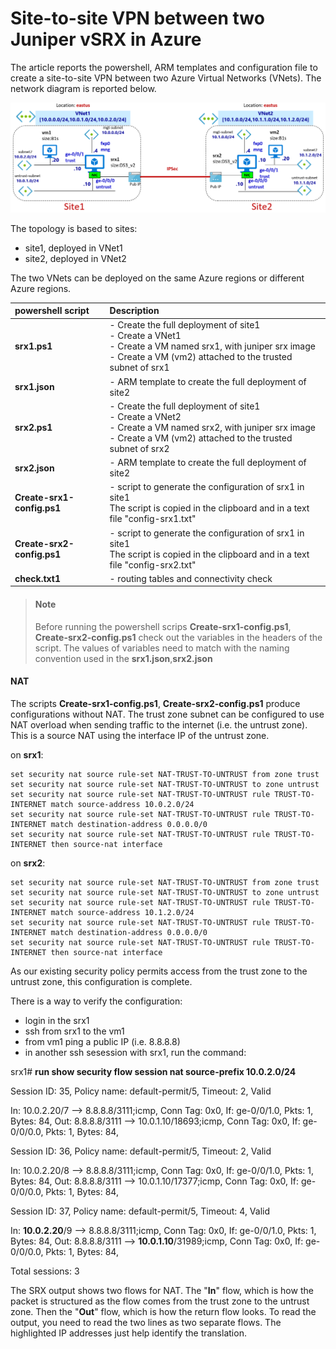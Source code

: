 <properties
   pageTitle="site-to-site VPN between two Juniper vSRX in Azure"
   description="configuration of site-to-site VPN between two Juniper vSRX in Azure"
   services=""
   documentationCenter="na"
   authors="fabferri"
   manager=""
   editor=""/>

<tags
   ms.service="Configuration-Example-Azure"
   ms.devlang="na"
   ms.topic="article"
   ms.tgt_pltfrm="na"
   ms.workload="na"
   ms.date="04/04/2019"
   ms.author="fabferri" />
#  Site-to-site VPN between two Juniper vSRX in Azure

The article reports the powershell, ARM templates and configuration file to create a site-to-site VPN between two Azure Virtual Networks (VNets). The network diagram is reported below.

[![1]][1]

The topology is based to sites:
* site1, deployed in VNet1
* site2, deployed in VNet2

The two VNets can be deployed on the same Azure regions or different Azure regions.


| powershell script | Description                    |
| :---------------- | :----------------------------- |
|  **srx1.ps1**     | - Create the full deployment of site1<br>- Create a VNet1 <br>- Create a VM named srx1, with juniper srx image <br>- Create a VM (vm2) attached to the trusted subnet of srx1 |
|  **srx1.json**   | - ARM template to create the full deployment of site2 |
|  **srx2.ps1**     | - Create the full deployment of site1<br>- Create a VNet2 <br>- Create a VM named srx2, with juniper srx image <br>- Create a VM (vm2) attached to the trusted subnet of srx2 |
|  **srx2.json**   | - ARM template to create the full deployment of site2 |
|  **Create-srx1-config.ps1**   | - script to generate the configuration of srx1 in site1<br>The script is copied in the clipboard and in a text file "config-srx1.txt" |
|  **Create-srx2-config.ps1**   | - script to generate the configuration of srx1 in site1<br>The script is copied in the clipboard and in a text file "config-srx2.txt" |
|  **check.txt1**   | - routing tables and connectivity check  |


> #### Note
>
> Before running the powershell scrips **Create-srx1-config.ps1**, **Create-srx2-config.ps1** check out the variables in the headers of the script.
> The values of variables need to match with the naming convention used in the **srx1.json**,**srx2.json**

####  NAT
The scripts **Create-srx1-config.ps1**, **Create-srx2-config.ps1** produce configurations without NAT.
The trust zone subnet can be configured to use NAT overload when sending traffic to the internet (i.e. the untrust zone).  This is a source NAT using the interface IP of the untrust zone.

on **srx1**:
```
set security nat source rule-set NAT-TRUST-TO-UNTRUST from zone trust
set security nat source rule-set NAT-TRUST-TO-UNTRUST to zone untrust
set security nat source rule-set NAT-TRUST-TO-UNTRUST rule TRUST-TO-INTERNET match source-address 10.0.2.0/24
set security nat source rule-set NAT-TRUST-TO-UNTRUST rule TRUST-TO-INTERNET match destination-address 0.0.0.0/0
set security nat source rule-set NAT-TRUST-TO-UNTRUST rule TRUST-TO-INTERNET then source-nat interface
```

on **srx2**:
```
set security nat source rule-set NAT-TRUST-TO-UNTRUST from zone trust
set security nat source rule-set NAT-TRUST-TO-UNTRUST to zone untrust
set security nat source rule-set NAT-TRUST-TO-UNTRUST rule TRUST-TO-INTERNET match source-address 10.1.2.0/24
set security nat source rule-set NAT-TRUST-TO-UNTRUST rule TRUST-TO-INTERNET match destination-address 0.0.0.0/0
set security nat source rule-set NAT-TRUST-TO-UNTRUST rule TRUST-TO-INTERNET then source-nat interface
```

As our existing security policy permits access from the trust zone to the untrust zone, this configuration is complete.

There is a way to verify the configuration:

* login in the srx1
* ssh from srx1 to the vm1
* from vm1 ping a public IP (i.e. 8.8.8.8)
* in another ssh sesession with srx1, run the command:


srx1# **run show security flow session nat source-prefix 10.0.2.0/24**

Session ID: 35, Policy name: default-permit/5, Timeout: 2, Valid

  In: 10.0.2.20/7 --> 8.8.8.8/3111;icmp, Conn Tag: 0x0, If: ge-0/0/1.0, Pkts: 1, Bytes: 84,
  Out: 8.8.8.8/3111 --> 10.0.1.10/18693;icmp, Conn Tag: 0x0, If: ge-0/0/0.0, Pkts: 1, Bytes: 84,

Session ID: 36, Policy name: default-permit/5, Timeout: 2, Valid

  In: 10.0.2.20/8 --> 8.8.8.8/3111;icmp, Conn Tag: 0x0, If: ge-0/0/1.0, Pkts: 1, Bytes: 84,
  Out: 8.8.8.8/3111 --> 10.0.1.10/17377;icmp, Conn Tag: 0x0, If: ge-0/0/0.0, Pkts: 1, Bytes: 84,

Session ID: 37, Policy name: default-permit/5, Timeout: 4, Valid
  
  In: **10.0.2.20**/9 --> 8.8.8.8/3111;icmp, Conn Tag: 0x0, If: ge-0/0/1.0, Pkts: 1, Bytes: 84,
  Out: 8.8.8.8/3111 --> **10.0.1.10**/31989;icmp, Conn Tag: 0x0, If: ge-0/0/0.0, Pkts: 1, Bytes: 84,

Total sessions: 3

The SRX output shows two flows for NAT. The "**In**" flow, which is how the packet is structured as the flow comes from the trust zone to the untrust zone. Then the "**Out**" flow, which is how the return flow looks. To read the output, you need to read the two lines as two separate flows. The highlighted IP addresses just help identify the translation.



<!--Image References-->

[1]: ./media/network-diagram.png "network overview"

<!--Link References-->



